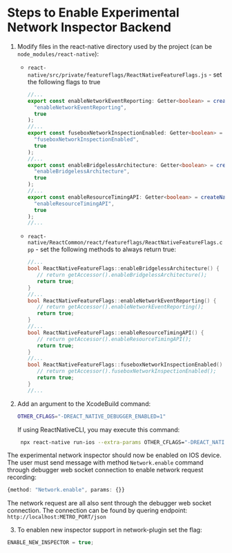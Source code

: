 # Steps to Enable Experimental Network Inspector Backend

1. Modify files in the react-native directory used by the project (can be `node_modules/react-native`):

   - `react-native/src/private/featureflags/ReactNativeFeatureFlags.js` - set the following flags to true
     ```ts
     //...
     export const enableNetworkEventReporting: Getter<boolean> = createNativeFlagGetter(
       "enableNetworkEventReporting",
       true
     );
     //...
     export const fuseboxNetworkInspectionEnabled: Getter<boolean> = createNativeFlagGetter(
       "fuseboxNetworkInspectionEnabled",
       true
     );
     //...
     export const enableBridgelessArchitecture: Getter<boolean> = createNativeFlagGetter(
       "enableBridgelessArchitecture",
       true
     );
     //...
     export const enableResourceTimingAPI: Getter<boolean> = createNativeFlagGetter(
       "enableResourceTimingAPI",
       true
     );
     //...
     ```
   - `react-native/ReactCommon/react/featureflags/ReactNativeFeatureFlags.cpp` - set the following methods to always return true:
     ```cpp
     //...
     bool ReactNativeFeatureFlags::enableBridgelessArchitecture() {
        // return getAccessor().enableBridgelessArchitecture();
        return true;
     }
     //...
     bool ReactNativeFeatureFlags::enableNetworkEventReporting() {
        // return getAccessor().enableNetworkEventReporting();
        return true;
     }
     //...
     bool ReactNativeFeatureFlags::enableResourceTimingAPI() {
        // return getAccessor().enableResourceTimingAPI();
        return true;
     }
     //...
     bool ReactNativeFeatureFlags::fuseboxNetworkInspectionEnabled() {
        // return getAccessor().fuseboxNetworkInspectionEnabled();
        return true;
     }
     //...
     ```

2. Add an argument to the XcodeBuild command:
   ```sh
   OTHER_CFLAGS="-DREACT_NATIVE_DEBUGGER_ENABLED=1"
   ```
   If using ReactNativeCLI, you may execute this command:
   ```sh
    npx react-native run-ios --extra-params OTHER_CFLAGS="-DREACT_NATIVE_DEBUGGER_ENABLED=1"
   ```

  The experimental network inspector should now be enabled on IOS device. The user must send message with method `Network.enable` command through debugger web socket connection to enable network request recording:

  ```ts
  {method: "Network.enable", params: {}}
  ```

  The network request are all also sent through the debugger web socket connection. The connection can be found by quering endpoint: `http://localhost:METRO_PORT/json`

3. To enablen new inspector support in network-plugin set the flag:
  ```ts
  ENABLE_NEW_INSPECTOR = true;
  ```


